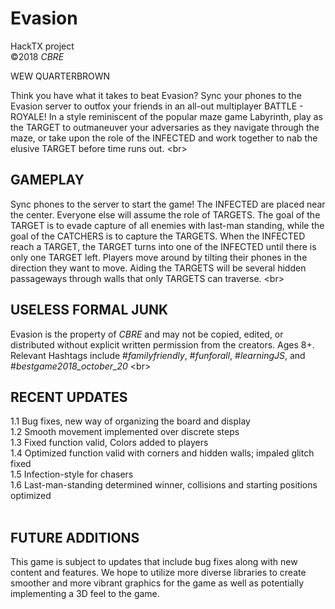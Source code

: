 # Evasion
HackTX project <br/>
©2018 _CBRE_ 

WEW QUARTERBROWN

Think you have what it takes to beat Evasion?
Sync your phones to the Evasion server to outfox your friends in an all-out multiplayer BATTLE - ROYALE!
In a style reminiscent of the popular maze game Labyrinth, play as the TARGET to outmaneuver your adversaries as they navigate through the maze, or take upon the role of the INFECTED and work together to nab the elusive TARGET before time runs out. <br\>
<br/>



## **GAMEPLAY** <br/>
Sync phones to the server to start the game! The INFECTED are placed near the center. Everyone else will assume the role of TARGETS.
The goal of the TARGET is to evade capture of all enemies with last-man standing, while the goal of the CATCHERS is to capture the TARGETS. When the INFECTED reach a TARGET, the TARGET turns into one of the INFECTED until there is only one TARGET left.
Players move around by tilting their phones in the direction they want to move. Aiding the TARGETS will be several hidden passageways through walls that only TARGETS can traverse. <br\>
<br/>


## **USELESS FORMAL JUNK** <br/>
Evasion is the property of _CBRE_ and may not be copied, edited, or distributed without explicit written permission from the creators. Ages 8+. Relevant Hashtags include #_familyfriendly_, #_funforall_, #_learningJS_, and #_bestgame2018_october_20_ <br\>
<br/>

## **RECENT UPDATES** <br/>
1.1 Bug fixes, new way of organizing the board and display <br/>
1.2 Smooth movement implemented over discrete steps <br/>
1.3 Fixed function valid, Colors added to players <br/>
1.4 Optimized function valid with corners and hidden walls; impaled glitch fixed <br/>
1.5 Infection-style for chasers <br/>
1.6 Last-man-standing determined winner, collisions and starting positions optimized <br/>
<br/>

## **FUTURE ADDITIONS**
This game is subject to updates that include bug fixes along with new content and features. We hope to utilize more diverse libraries to create smoother and more vibrant graphics for the game as well as potentially implementing a 3D feel to the game.
